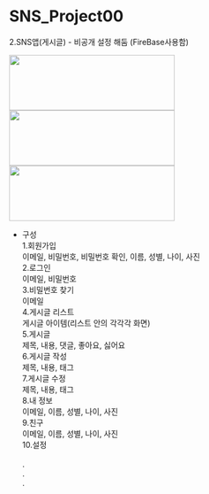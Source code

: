 # SNS_Project00
2.SNS앱(게시글) - 비공개 설정 해둠 (FireBase사용함) 


<img src="https://www.gstatic.com/devrel-devsite/va3a0eb1ff00a004a87e2f93101f27917d794beecfd23556fc6d8627bba2ff3cf/android/images/lockup.svg" width="300" height="100">

<img src="https://www.gstatic.com/devrel-devsite/va3a0eb1ff00a004a87e2f93101f27917d794beecfd23556fc6d8627bba2ff3cf/firebase/images/lockup.png" width="300" height="100">

<img src="https://github.com/bumptech/glide/blob/master/static/glide_logo.png?raw=true" width="300" height="100">

- 구성<br>
 1.회원가입<br>
  이메일, 비밀번호, 비밀번호 확인, 이름, 성별, 나이, 사진<br>
 2.로그인<br>
  이메일, 비밀번호<br>
 3.비밀번호 찾기<br>
  이메일<br>
 4.게시글 리스트<br>
  게시글 아이템(리스트 안의 각각각 화면)<br>
 5.게시글<br>
  제목, 내용, 댓글, 좋아요, 싫어요<br>
 6.게시글 작성<br>
  제목, 내용, 태그<br>
 7.게시글 수정<br>
  제목, 내용, 태그<br>
 8.내 정보<br>
  이메일, 이름, 성별, 나이, 사진<br>
 9.친구<br>
  이메일, 이름, 성별, 나이, 사진<br>
 10.설정<br><br>
  .<br>
  .<br>
  .<br>
  

